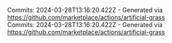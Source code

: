 Commits: 2024-03-28T13:16:20.422Z - Generated via https://github.com/marketplace/actions/artificial-grass
<br>
Commits: 2024-03-28T13:16:20.422Z - Generated via https://github.com/marketplace/actions/artificial-grass
<br>
